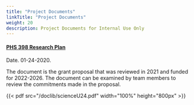```yaml
---
title: "Project Documents"
linkTitle: "Project Documents"
weight: 20
description: Project Documents for Internal Use Only
---
```



#### [PHS 398 Research Plan](scienceU24.pdf)

Date. 01-24-2020.

The document is the grant proposal that was reviewed in 2021 and funded for 2022-2026.  The document can be examined by team members to review the commitments made in the proposal. 

{{< pdf src="/doclib/scienceU24.pdf" width="100%" height="800px" >}}

